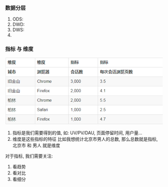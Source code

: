 ### 数据分层
1. ODS:
2. DWD:
3. DWS:
4. 

### 指标 与 维度
![img.png](img.png)
1. 指标是我们需要得到的值, 如: UV/PV/DAU, 页面停留时间, 用户量...
2. 维度是这些指标的特征
比如我想统计北京市男人的总数, 那么总数就是指标, 北京市 和 男人 就是维度

对于指标, 我们需要关注:
1. 看趋势
2. 看对比
3. 看细分